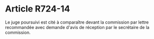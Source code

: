 # Article R724-14

Le juge poursuivi est cité à comparaître devant la commission par lettre recommandée avec demande d'avis de réception par le secrétaire de la commission.